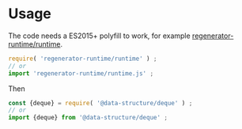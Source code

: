 # Usage
The code needs a ES2015+ polyfill to work, for example
[regenerator-runtime/runtime](https://babeljs.io/docs/usage/polyfill).
```js
require( 'regenerator-runtime/runtime' ) ;
// or
import 'regenerator-runtime/runtime.js' ;
```

Then
```js
const {deque} = require( '@data-structure/deque' ) ;
// or
import {deque} from '@data-structure/deque' ;
```
